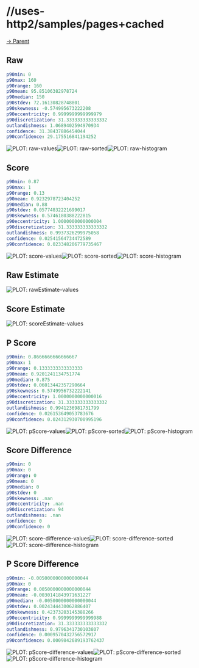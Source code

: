
# //uses-http2/samples/pages+cached

[→ Parent](../..)


## Raw


```yaml
p90min: 0
p90max: 160
p90range: 160
p90mean: 95.85106382978724
p90median: 150
p90stdev: 72.16130828748801
p90skewness: -0.574995673222208
p90eccentricity: 0.9999999999999979
p90discretization: 31.333333333333332
outlandishness: 1.0689402594970934
confidence: 31.38437886454044
p90confidence: 29.175516841194252

```

![PLOT: raw-values](./raw/values.svg)![PLOT: raw-sorted](./raw/sorted.svg)![PLOT: raw-histogram](./raw/histogram.svg)
## Score


```yaml
p90min: 0.87
p90max: 1
p90range: 0.13
p90mean: 0.9232978723404252
p90median: 0.88
p90stdev: 0.05774832221699017
p90skewness: 0.5746180388222815
p90eccentricity: 1.0000000000000004
p90discretization: 31.333333333333332
outlandishness: 0.9937326299975058
confidence: 0.02541564734472589
p90confidence: 0.023348206779735467

```

![PLOT: score-values](./score/values.svg)![PLOT: score-sorted](./score/sorted.svg)![PLOT: score-histogram](./score/histogram.svg)
## Raw Estimate

![PLOT: rawEstimate-values](./rawEstimate/values.svg)
## Score Estimate

![PLOT: scoreEstimate-values](./scoreEstimate/values.svg)
## P Score


```yaml
p90min: 0.8666666666666667
p90max: 1
p90range: 0.1333333333333333
p90mean: 0.9201241134751774
p90median: 0.875
p90stdev: 0.06013442357290664
p90skewness: 0.5749956732222141
p90eccentricity: 1.0000000000000016
p90discretization: 31.333333333333332
outlandishness: 0.9941236981731799
confidence: 0.026153649053783676
p90confidence: 0.024312930700995196

```

![PLOT: pScore-values](./pScore/values.svg)![PLOT: pScore-sorted](./pScore/sorted.svg)![PLOT: pScore-histogram](./pScore/histogram.svg)
## Score Difference


```yaml
p90min: 0
p90max: 0
p90range: 0
p90mean: 0
p90median: 0
p90stdev: 0
p90skewness: .nan
p90eccentricity: .nan
p90discretization: 94
outlandishness: .nan
confidence: 0
p90confidence: 0

```

![PLOT: score-difference-values](./score-difference/values.svg)![PLOT: score-difference-sorted](./score-difference/sorted.svg)![PLOT: score-difference-histogram](./score-difference/histogram.svg)
## P Score Difference


```yaml
p90min: -0.0050000000000000044
p90max: 0
p90range: 0.0050000000000000044
p90mean: -0.0030141843971631227
p90median: -0.0050000000000000044
p90stdev: 0.0024344430062886407
p90skewness: 0.42373203145388266
p90eccentricity: 0.9999999999999988
p90discretization: 31.333333333333332
outlandishness: 0.9796341730103807
confidence: 0.0009570432756572917
p90confidence: 0.0009842689193762437

```

![PLOT: pScore-difference-values](./pScore-difference/values.svg)![PLOT: pScore-difference-sorted](./pScore-difference/sorted.svg)![PLOT: pScore-difference-histogram](./pScore-difference/histogram.svg)